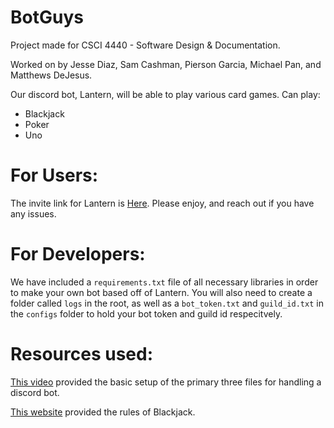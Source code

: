 # BotGuys
Project made for CSCI 4440 - Software Design &amp; Documentation.

Worked on by Jesse Diaz, Sam Cashman, Pierson Garcia, Michael Pan, and Matthews DeJesus.

Our discord bot, Lantern, will be able to play various card games.
Can play:
- Blackjack
- Poker
- Uno

# For Users:
The invite link for Lantern is [Here](https://discord.com/oauth2/authorize?client_id=1146514624288673992&scope=bot&permissions=378024691776). Please enjoy, and reach out if you have any issues.

# For Developers:
We have included a `requirements.txt` file of all necessary libraries in order to make your own bot based off of Lantern. You will also need to create a folder called `logs` in the root, as well as a `bot_token.txt` and `guild_id.txt` in the `configs` folder to hold your bot token and guild id respecitvely.

# Resources used:

[This video](https://www.youtube.com/watch?v=hoDLj0IzZMU) provided the basic setup of the primary three files for handling a discord bot.

[This website](https://bicyclecards.com/how-to-play/blackjack) provided the rules of Blackjack.